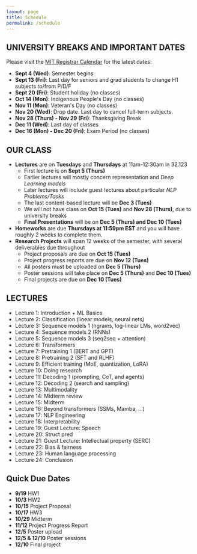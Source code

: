 ```yaml
---
layout: page
title: Schedule
permalink: /schedule
---
```

## UNIVERSITY BREAKS AND IMPORTANT DATES
Please visit the [MIT Registrar Calendar](https://registrar.mit.edu/calendar) for the latest dates:
- **Sept 4 (Wed)**: Semester begins
- **Sept 13 (Fri)**: Last day for seniors and grad students to change H1 subjects to/from P/D/F
- **Sept 20 (Fri)**: Student holiday (no classes)
- **Oct 14 (Mon)**: Indigenous People's Day (no classes)
- **Nov 11 (Mon)**: Veteran's Day (no classes)
- **Nov 20 (Wed)**: Drop date. Last day to cancel full-term subjects.
- **Nov 28 (Thurs) - Nov 29 (Fri)**: Thanksgiving Break
- **Dec 11 (Wed)**: Last day of classes
- **Dec 16 (Mon) - Dec 20 (Fri)**: Exam Period (no classes)

## OUR CLASS
- **Lectures** are on **Tuesdays** and **Thursdays** at 11am-12:30am in 32.123
	- First lecture is on **Sept 5 (Thurs)**
	- Earlier lectures will mostly concern representation and _Deep Learning models_
	- Later lectures will include guest lectures about particular _NLP Problems/Tasks_
	- The last content-based lecture will be **Dec 3 (Tues)**
	- We will not have class on **Oct 15 (Tues)** and **Nov 28 (Thurs)**, due to university breaks
	- **Final Presentations** will be on **Dec 5 (Thurs) and Dec 10 (Tues)**
- **Homeworks** are due **Thursdays at 11:59pm EST** and you will have roughly 2 weeks to complete them.
- **Research Projects** will span 12 weeks of the semester, with several deliverables due throughout
	- Project proposals are due on **Oct 15 (Tues)**
	- Project progress reports are due on **Nov 12 (Tues)**
	- All posters must be uploaded on **Dec 5 (Thurs)**
	- Poster sessions will take place on **Dec 5 (Thurs)** and **Dec 10 (Tues)**
	- Final projects are due on **Dec 10 (Tues)**

## LECTURES
- Lecture 1: Introduction + ML Basics
- Lecture 2: Classification (linear models, neural nets)
- Lecture 3: Sequence models 1 (ngrams, log-linear LMs, word2vec)
- Lecture 4: Sequence models 2 (RNNs)
- Lecture 5: Sequence models 3 (seq2seq + attention)
- Lecture 6: Transformers
- Lecture 7: Pretraining 1 (BERT and GPT)
- Lecture 8: Pretraining 2 (SFT and RLHF)
- Lecture 9: Efficient training (MoE, quantization, LoRA)
- Lecture 10: Doing research
- Lecture 11: Decoding 1 (prompting, CoT, and agents)
- Lecture 12: Decoding 2 (search and sampling)
- Lecture 13: Multimodality
- Lecture 14: Midterm review
- Lecture 15: Midterm
- Lecture 16: Beyond transformers (SSMs, Mamba, ...)
- Lecture 17: NLP Engineering
- Lecture 18: Interpretability
- Lecture 19: Guest Lecture: Speech
- Lecture 20: Struct pred
- Lecture 21: Guest Lecture: Intellectual property (SERC)
- Lecture 22: Bias & fairness
- Lecture 23: Human language processing
- Lecture 24: Conclusion

## Quick Due Dates 
- **9/19** HW1
- **10/3** HW2
- **10/15**	Project Proposal
- **10/17** HW3 
- **10/29** Midterm
- **11/12** Project Progress Report
- **12/5** Poster upload
- **12/5 & 12/10** Poster sessions
- **12/10** Final project

